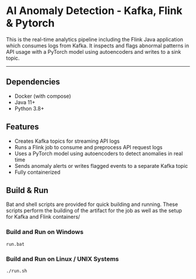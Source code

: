 # AI Anomaly Detection - Kafka, Flink & Pytorch

This is the real-time analytics pipeline including the Flink Java application which consumes logs from Kafka. It inspects and flags abnormal patterns in API usage with a PyTorch model using autoencoders and writes to a sink topic. 

---

## Dependencies

- Docker (with compose)
- Java 11+
- Python 3.8+

## Features

- Creates Kafka topics for streaming API logs
- Runs a Flink job to consume and preprocess API request logs
- Uses a PyTorch model using autoencoders to detect anomalies in real time
- Sends anomaly alerts or writes flagged events to a separate Kafka topic
- Fully containerized

## Build & Run

Bat and shell scripts are provided for quick building and running. These scripts perform the building of the artifact for the job as well as the setup for Kafka and Flink containers/

### Build and Run on Windows

```batch
run.bat
```

### Build and Run on Linux / UNIX Systems
```bash
./run.sh
```